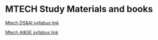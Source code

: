 # MTECH Study Materials and books

[Mtech DS&AI syllabus link](https://dcs.cusat.ac.in/assets/pdf-files/program-structure/mtech-cis-ai-structure-2021.pdf)

[Mtech AI&SE syllabus link](https://dcs.cusat.ac.in/assets/pdf-files/program-structure/mtech-software-structure-2021.pdf)
